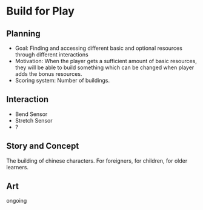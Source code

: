 # Build for Play

## Planning
- Goal: Finding and accessing different basic and optional resources through different interactions
- Motivation: When the player gets a sufficient amount of basic resources, they will be able to build something which can be changed when player adds the bonus resources.
- Scoring system: Number of buildings.

## Interaction
- Bend Sensor
- Stretch Sensor
- ?

## Story and Concept
The building of chinese characters.
For foreigners, for children, for older learners.

## Art
ongoing
